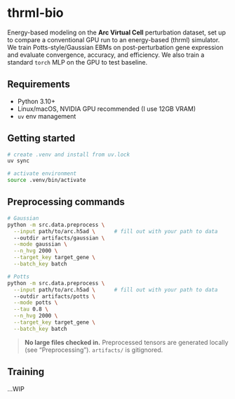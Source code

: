 # thrml-bio

Energy-based modeling on the **Arc Virtual Cell** perturbation dataset, set up to compare a conventional GPU run to an energy-based (thrml) simulator. We train Potts-style/Gaussian EBMs on post-perturbation gene expression and evaluate convergence, accuracy, and efficiency. We also train a standard `torch` MLP on the GPU to test baseline.


## Requirements
- Python 3.10+
- Linux/macOS, NVIDIA GPU recommended (I use 12GB VRAM)
- `uv` env management


## Getting started
```bash
# create .venv and install from uv.lock
uv sync

# activate environment
source .venv/bin/activate
```


## Preprocessing commands
```bash
# Gaussian
python -m src.data.preprocess \
  --input path/to/arc.h5ad \      # fill out with your path to data
  --outdir artifacts/gaussian \
  --mode gaussian \
  --n_hvg 2000 \
  --target_key target_gene \
  --batch_key batch

# Potts
python -m src.data.preprocess \
  --input path/to/arc.h5ad \      # fill out with your path to data
  --outdir artifacts/potts \
  --mode potts \
  --tau 0.8 \
  --n_hvg 2000 \
  --target_key target_gene \
  --batch_key batch
```

> **No large files checked in.** Preprocessed tensors are generated locally (see “Preprocessing”). `artifacts/` is gitignored.


## Training
...WIP